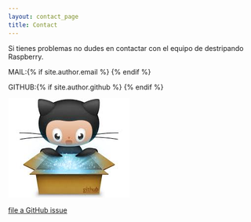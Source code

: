 ```yaml
---
layout: contact_page
title: Contact
---
```


Si tienes problemas no dudes en contactar con el equipo de destripando Raspberry.

  MAIL:{% if site.author.email %}
  <a href="mailto:{{ site.author.email }}"><i class="fa fa-envelope" aria-hidden="true" target="_blank"></i></a>
  {% endif %}
    
  GITHUB:{% if site.author.github %}
  <a href="https://github.com/{{ site.author.gitissues }}"><i class="fa fa-github" aria-hidden="true" target="_blank"></i></a>
  {% endif %}


![contat_withme](../images/git_logo.jpg)

[file a GitHub issue](https://github.com/MrRastayoung/MrRastayoung.github.io/issues/new)
